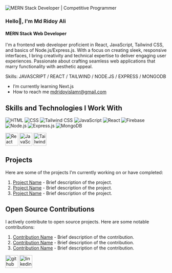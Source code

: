 
![MERN Stack Developer | Competitive Programmer](https://scontent.fccu9-1.fna.fbcdn.net/v/t39.30808-6/409192539_1021478182488612_4734927205960495052_n.jpg?stp=dst-jpg_p960x960&_nc_cat=103&ccb=1-7&_nc_sid=3635dc&_nc_eui2=AeEuH61-dIxRkyCIw3HvAzwRltK6iKEzzw6W0rqIoTPPDl4wBBXRG2HgMIYD7mIcpLA-XGykulExnGTFEcYRx-5G&_nc_ohc=-I5QFugv9wsAX9Hs6TX&_nc_ht=scontent.fccu9-1.fna&oh=00_AfDbnFvmw2jouldWwffUeqST98fTjnY10pMf3Yd-a60Abg&oe=6578E85E)
### Hello👋, I'm Md Ridoy Ali
#### MERN Stack Web Developer
I'm a frontend web developer proficient in React, JavaScript, Tailwind CSS, and basics of Node.js/Express.js. With a focus on creating sleek, responsive interfaces, I bring creativity and technical expertise to deliver engaging user experiences. Passionate about crafting seamless web applications that marry functionality with aesthetic appeal.

Skills:  JAVASCRIPT / REACT / TAILWIND / NODE.JS / EXPRESS / MONGODB

-  I’m currently learning Next.js 
-  How to reach me mdridoyislamr@gmail.com

## Skills and Technologies I Work With

 ![HTML](https://img.shields.io/badge/-HTML-E34F26?logo=html5&logoColor=white&style=flat-square)
 ![CSS](https://img.shields.io/badge/-CSS-1572B6?logo=css3&logoColor=white&style=flat-square)
 ![Tailwind CSS](https://img.shields.io/badge/-Tailwind_CSS-38B2AC?logo=tailwind-css&logoColor=white&style=flat-square)
 ![JavaScript](https://img.shields.io/badge/-JavaScript-F7DF1E?logo=javascript&logoColor=black&style=flat-square)
 ![React](https://img.shields.io/badge/-React-61DAFB?logo=react&logoColor=white&style=flat-square)
 ![Firebase](https://img.shields.io/badge/-Firebase-FFCA28?logo=firebase&logoColor=black&style=flat-square)
 ![Node.js](https://img.shields.io/badge/-Node.js-339933?logo=node.js&logoColor=white&style=flat-square)
 ![Express.js](https://img.shields.io/badge/-Express.js-000000?logo=express&logoColor=white&style=flat-square)
 ![MongoDB](https://img.shields.io/badge/-MongoDB-47A248?logo=mongodb&logoColor=white&style=flat-square)

[<img src='https://upload.wikimedia.org/wikipedia/commons/thumb/a/a7/React-icon.svg/1280px-React-icon.svg.png' alt='React' height='40'>](https://your-react-link)
[<img src='https://upload.wikimedia.org/wikipedia/commons/thumb/9/99/Unofficial_JavaScript_logo_2.svg/320px-Unofficial_JavaScript_logo_2.svg.png' alt='JavaScript' height='40'>](https://your-javascript-link)
[<img src='https://i.ibb.co/K6hwqJ9/Black-and-Blue-Futuristic-Technology-Banner-Landscape.png' alt='Tailwind CSS' height='40'>](https://your-tailwind-css-link)



## Projects

Here are some of the projects I'm currently working on or have completed:

1. [Project Name](link-to-project) - Brief description of the project.
2. [Project Name](link-to-project) - Brief description of the project.
3. [Project Name](link-to-project) - Brief description of the project.

## Open Source Contributions

I actively contribute to open source projects. Here are some notable contributions:

1. [Contribution Name](link-to-contribution) - Brief description of the contribution.
2. [Contribution Name](link-to-contribution) - Brief description of the contribution.
3. [Contribution Name](link-to-contribution) - Brief description of the contribution.



[<img src='https://cdn.jsdelivr.net/npm/simple-icons@3.0.1/icons/github.svg' alt='github' height='40'>](https://github.com/https://github.com/mdridoyali) 
[<img src='https://cdn.jsdelivr.net/npm/simple-icons@3.0.1/icons/linkedin.svg' alt='linkedin' height='40'>](https://www.linkedin.com/in/https://www.linkedin.com/in/md-ridoy-islam-7a3b39280//)  

